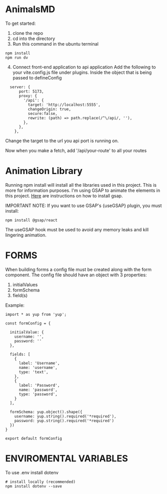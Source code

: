 # AnimalsMD

To get started:

1. clone the repo
2. cd into the directory 
3. Run this command in the ubuntu terminal

```
npm install
npm run dv
```

4. Connect front-end application to api application
Add the following to your vite.config.js file under plugins. Inside the object that is being passed to defineConfig

```
  server: {
      port: 5173,
      proxy: {
        '/api': {
          target: 'http://localhost:5555',
          changeOrigin: true,
          secure:false,
          rewrite: (path) => path.replace(/^\/api/, ''),
        },
      },
    },
```
Change the target to the url you api port is running on. 

Now when you make a fetch, add '/api/your-route' to all your routes

# Animation Library

Running npm install will install all the libraries used in this project. This is more for information purposes. 
I'm using GSAP to animate the elements in this project. [Here](https://gsap.com/docs/v3/Installation/?tab=npm&module=esm&method=private+registry&tier=free&club=false&require=false&trial=true) are instructions on how to install gsap.

IMPORTANT NOTE: If you want to use GSAP's {useGSAP} plugin, you must install: 

```
npm install @gsap/react
```

The useGSAP hook must be used to avoid any memory leaks and kill lingering animation. 

# FORMS

When building forms a config file must be created along with the form component. The config file should have an object with 3 properties:
  1. initialValues
  2. formSchema
  3. field(s)

Example:
```
import * as yup from 'yup';

const formConfig = {

  initialValue: {
    username: '',
    password: ''
  },

  fields: [
    {
      label: 'Username',
      name: 'username',
      type: 'text',
    },
    {
      label: 'Password',
      name: 'password',
      type: 'password',
    }
  ],

  formSchema: yup.object().shape({
    username: yup.string().required('*required'),
    password: yup.string().required('*required')
  })
}

export default formConfig
```


# ENVIROMENTAL VARIABLES 
To use .env install dotenv 

```
# install locally (recommended)
npm install dotenv --save
```